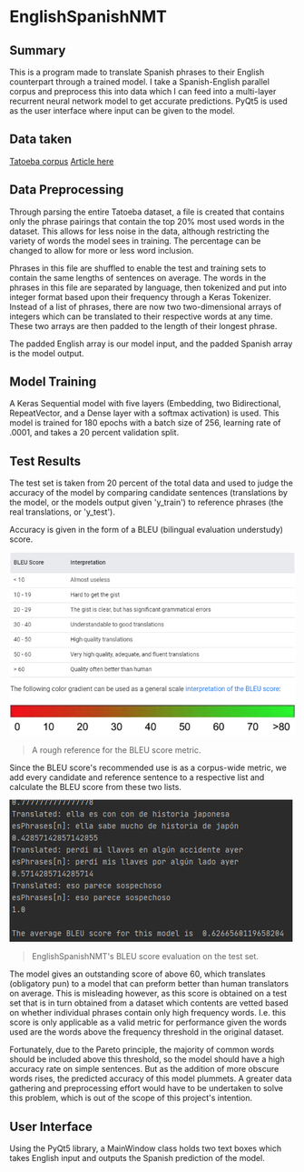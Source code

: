 # EnglishSpanishNMT

## Summary
This is a program made to translate Spanish phrases to their English counterpart through a trained model.
I take a Spanish-English parallel corpus and preprocess this into data which I can feed into a multi-layer
recurrent neural network model to get accurate predictions. PyQt5 is used as the user interface where input can be
given to the model.

## Data taken
[Tatoeba corpus](http://opus.nlpl.eu/Tatoeba.php)
[Article here](http://www.lrec-conf.org/proceedings/lrec2012/pdf/463_Paper.pdf)

## Data Preprocessing
Through parsing the entire Tatoeba dataset, a file is created that contains only the phrase pairings that contain 
the top 20% most used words in the dataset. This allows for less noise in the data, although restricting the
variety of words the model sees in training. The percentage can be changed to allow for more or less word inclusion.

Phrases in this file are shuffled to enable the test and training sets to contain the same lengths of sentences on average. 
The words in the phrases in this file are separated by language, then tokenized and put into integer format based upon their frequency through a Keras Tokenizer. Instead of a list of phrases, there are now two two-dimensional arrays of integers 
which can be translated to their respective words at any time. These two arrays are then padded to the length of their
longest phrase.

The padded English array is our model input, and the padded Spanish array is the model output.

## Model Training
A Keras Sequential model with five layers (Embedding, two Bidirectional, RepeatVector, and a Dense layer with a 
softmax activation) is used. This model is trained for 180 epochs with a batch size of 256, learning rate of .0001, 
and takes a 20 percent validation split.

## Test Results
The test set is taken from 20 percent of the total data and used to judge the accuracy of the model by comparing candidate
sentences (translations by the model, or the models output given 'y_train') to reference phrases (the real translations, or 'y_test').

Accuracy is given in the form of a BLEU (bilingual evaluation understudy) score. 

![Screenshot](images/bleuScoreReference.png)
> A rough reference for the BLEU score metric.

Since the BLEU score's recommended use is as a corpus-wide metric, we add every candidate and reference sentence to a respective list
and calculate the BLEU score from these two lists.

![Screenshot](images/bleuScoreForModel.png)
> EnglishSpanishNMT's BLEU score evaluation on the test set.

The model gives an outstanding score of above 60, which translates (obligatory pun) to a model that can preform better than 
human translators on average. This is misleading however, as this score is obtained on a test set that is in turn obtained from a
dataset which contents are vetted based on whether individual phrases contain only high frequency words. I.e. this 
score is only applicable as a valid metric for performance given the words used are the words above the frequency threshold
in the original dataset. 

Fortunately, due to the Pareto principle, the majority of common words should be included above this threshold, so the
model should have a high accuracy rate on simple sentences. But as the addition of more obscure words rises, the
predicted accuracy of this model plummets. A greater data gathering and preprocessing effort would have to be
undertaken to solve this problem, which is out of the scope of this project's intention.


## User Interface
Using the PyQt5 library, a MainWindow class holds two text boxes which takes English input and outputs the Spanish
prediction of the model.

